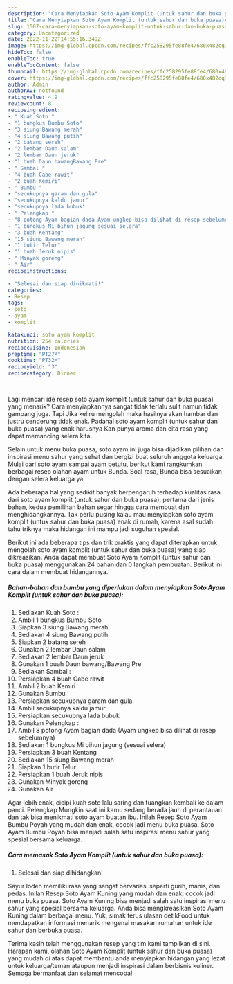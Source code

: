 ```yaml
---
description: "Cara Menyiapkan Soto Ayam Komplit (untuk sahur dan buka puasa)Anti Ribet"
title: "Cara Menyiapkan Soto Ayam Komplit (untuk sahur dan buka puasa)Anti Ribet"
slug: 1507-cara-menyiapkan-soto-ayam-komplit-untuk-sahur-dan-buka-puasaanti-ribet
category: Uncategorized
date: 2022-11-22T14:55:16.349Z
image: https://img-global.cpcdn.com/recipes/ffc258295fe88fe4/680x482cq70/soto-ayam-komplit-untuk-sahur-dan-buka-puasa-foto-resep-utama.jpg
hideToc: false
enableToc: true
enableTocContent: false
thumbnail: https://img-global.cpcdn.com/recipes/ffc258295fe88fe4/680x482cq70/soto-ayam-komplit-untuk-sahur-dan-buka-puasa-foto-resep-utama.jpg
cover: https://img-global.cpcdn.com/recipes/ffc258295fe88fe4/680x482cq70/soto-ayam-komplit-untuk-sahur-dan-buka-puasa-foto-resep-utama.jpg
author: Admin
authorAv: notfound
ratingvalue: 4.9
reviewcount: 8
recipeingredient:
- " Kuah Soto "
- "1 bungkus Bumbu Soto"
- "3 siung Bawang merah"
- "4 siung Bawang putih"
- "2 batang sereh"
- "2 lembar Daun salam"
- "2 lembar Daun jeruk"
- "1 buah Daun bawangBawang Pre"
- " Sambal "
- "4 buah Cabe rawit"
- "2 buah Kemiri"
- " Bumbu "
- "secukupnya garam dan gula"
- "secukupnya kaldu jamur"
- "secukupnya lada bubuk"
- " Pelengkap "
- "8 potong Ayam bagian dada Ayam ungkep bisa dilihat di resep sebelumnya"
- "1 bungkus Mi bihun jagung sesuai selera"
- "3 buah Kentang"
- "15 siung Bawang merah"
- "1 butir Telur"
- "1 buah Jeruk nipis"
- " Minyak goreng"
- " Air"
recipeinstructions:

- "Selesai dan siap dinikmati!"
categories:
- Resep
tags:
- soto
- ayam
- komplit

katakunci: soto ayam komplit 
nutrition: 254 calories
recipecuisine: Indonesian
preptime: "PT27M"
cooktime: "PT32M"
recipeyield: "3"
recipecategory: Dinner

---
```



Lagi mencari ide resep soto ayam komplit (untuk sahur dan buka puasa) yang menarik? Cara menyiapkannya sangat tidak terlalu sulit namun tidak gampang juga. Tapi Jika keliru mengolah maka hasilnya akan hambar dan justru cenderung tidak enak. Padahal soto ayam komplit (untuk sahur dan buka puasa) yang enak harusnya Kan punya aroma dan cita rasa yang dapat memancing selera kita.


Selain untuk menu buka puasa, soto ayam ini juga bisa dijadikan pilihan dan inspirasi menu sahur yang sehat dan bergizi buat seluruh anggota keluarga. Mulai dari soto ayam sampai ayam betutu, berikut kami rangkumkan berbagai resep olahan ayam untuk Bunda. Soal rasa, Bunda bisa sesuaikan dengan selera keluarga ya.

Ada beberapa hal yang sedikit banyak berpengaruh terhadap kualitas rasa dari soto ayam komplit (untuk sahur dan buka puasa), pertama dari jenis bahan, kedua pemilihan bahan segar hingga cara membuat dan menghidangkannya. Tak perlu pusing kalau mau menyiapkan soto ayam komplit (untuk sahur dan buka puasa) enak di rumah, karena asal sudah tahu triknya maka hidangan ini mampu jadi suguhan spesial.


Berikut ini ada beberapa tips dan trik praktis yang dapat diterapkan untuk mengolah soto ayam komplit (untuk sahur dan buka puasa) yang siap dikreasikan. Anda dapat membuat Soto Ayam Komplit (untuk sahur dan buka puasa) menggunakan 24 bahan dan 0 langkah pembuatan. Berikut ini cara dalam membuat hidangannya.

<!--inarticleads1-->

##### Bahan-bahan dan bumbu yang diperlukan dalam menyiapkan Soto Ayam Komplit (untuk sahur dan buka puasa):

1. Sediakan  Kuah Soto :
1. Ambil 1 bungkus Bumbu Soto
1. Siapkan 3 siung Bawang merah
1. Sediakan 4 siung Bawang putih
1. Siapkan 2 batang sereh
1. Gunakan 2 lembar Daun salam
1. Sediakan 2 lembar Daun jeruk
1. Gunakan 1 buah Daun bawang/Bawang Pre
1. Sediakan  Sambal :
1. Persiapkan 4 buah Cabe rawit
1. Ambil 2 buah Kemiri
1. Gunakan  Bumbu :
1. Persiapkan secukupnya garam dan gula
1. Ambil secukupnya kaldu jamur
1. Persiapkan secukupnya lada bubuk
1. Gunakan  Pelengkap :
1. Ambil 8 potong Ayam bagian dada (Ayam ungkep bisa dilihat di resep sebelumnya)
1. Sediakan 1 bungkus Mi bihun jagung (sesuai selera)
1. Persiapkan 3 buah Kentang
1. Sediakan 15 siung Bawang merah
1. Siapkan 1 butir Telur
1. Persiapkan 1 buah Jeruk nipis
1. Gunakan  Minyak goreng
1. Gunakan  Air


Agar lebih enak, cicipi kuah soto lalu saring dan tuangkan kembali ke dalam panci. Pelengkap Mungkin saat ini kamu sedang berada jauh di perantauan dan tak bisa menikmati soto ayam buatan ibu. Inilah Resep Soto Ayam Bumbu Poyah yang mudah dan enak, cocok jadi menu buka puasa. Soto Ayam Bumbu Poyah bisa menjadi salah satu inspirasi menu sahur yang spesial bersama keluarga. 

<!--inarticleads2-->

##### Cara memasak Soto Ayam Komplit (untuk sahur dan buka puasa):


1. Selesai dan siap dihidangkan!

Sayur lodeh memiliki rasa yang sangat bervariasi seperti gurih, manis, dan pedas. Inilah Resep Soto Ayam Kuning yang mudah dan enak, cocok jadi menu buka puasa. Soto Ayam Kuning bisa menjadi salah satu inspirasi menu sahur yang spesial bersama keluarga. Anda bisa mengkreasikan Soto Ayam Kuning dalam berbagai menu. Yuk, simak terus ulasan detikFood untuk mendapatkan informasi menarik mengenai masakan rumahan untuk ide sahur dan berbuka puasa. 

Terima kasih telah menggunakan resep yang tim kami tampilkan di sini. Harapan kami, olahan Soto Ayam Komplit (untuk sahur dan buka puasa) yang mudah di atas dapat membantu anda menyiapkan hidangan yang lezat untuk keluarga/teman ataupun menjadi inspirasi dalam berbisnis kuliner. Semoga bermanfaat dan selamat mencoba!
